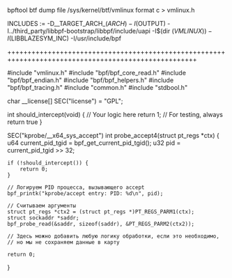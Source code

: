 bpftool btf dump file /sys/kernel/btf/vmlinux format c > vmlinux.h


INCLUDES := -D__TARGET_ARCH_$(ARCH) -I$(OUTPUT) -I../third_party/libbpf-bootstrap/libbpf/include/uapi -I$(dir $(VMLINUX)) -I$(LIBBLAZESYM_INC) -I/usr/include/bpf

+++++++++++++++++++++++++++++++++++++++++++++++++++++++++++++++++++++++++++++++++++++++++++++++++++++

#include "vmlinux.h"
#include "bpf/bpf_core_read.h"
#include "bpf/bpf_endian.h"
#include "bpf/bpf_helpers.h"
#include "bpf/bpf_tracing.h"
#include "common.h"
#include "stdbool.h"

char __license[] SEC("license") = "GPL";

int should_intercept(void) {
    // Your logic here
    return 1;  // For testing, always return true
}

SEC("kprobe/__x64_sys_accept")
int probe_accept4(struct pt_regs *ctx) {
    u64 current_pid_tgid = bpf_get_current_pid_tgid();
    u32 pid = current_pid_tgid >> 32;

    if (!should_intercept()) {
        return 0;
    }

    // Логируем PID процесса, вызывающего accept
    bpf_printk("kprobe/accept entry: PID: %d\n", pid);

    // Считываем аргументы
    struct pt_regs *ctx2 = (struct pt_regs *)PT_REGS_PARM1(ctx);
    struct sockaddr *saddr;
    bpf_probe_read(&saddr, sizeof(saddr), &PT_REGS_PARM2(ctx2));

    // Здесь можно добавить любую логику обработки, если это необходимо,
    // но мы не сохраняем данные в карту

    return 0;
}

